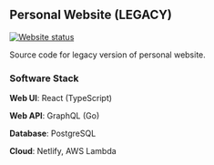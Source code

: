 ## Personal Website (LEGACY)

[![Website status](https://img.shields.io/website?down_color=red&down_message=offline&label=website&up_message=online&url=https%3A%2F%2Fjunha.netlify.com)](https://junha.netlify.app/)

Source code for legacy version of personal website.

### Software Stack

**Web UI**: React (TypeScript)

**Web API**: GraphQL (Go)

**Database**: PostgreSQL

**Cloud**: Netlify, AWS Lambda
